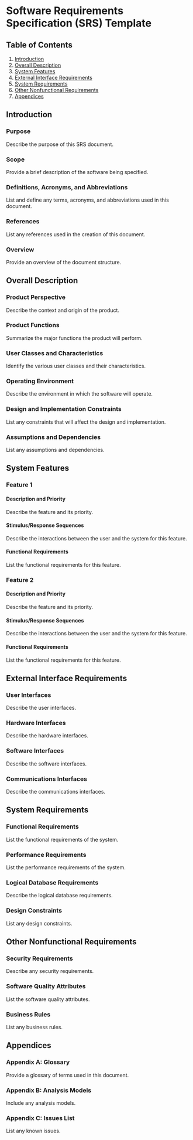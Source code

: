 # Software Requirements Specification (SRS) Template

## Table of Contents
1. [Introduction](#introduction)
2. [Overall Description](#overall-description)
3. [System Features](#system-features)
4. [External Interface Requirements](#external-interface-requirements)
5. [System Requirements](#system-requirements)
6. [Other Nonfunctional Requirements](#other-nonfunctional-requirements)
7. [Appendices](#appendices)

## Introduction
### Purpose
Describe the purpose of this SRS document.

### Scope
Provide a brief description of the software being specified.

### Definitions, Acronyms, and Abbreviations
List and define any terms, acronyms, and abbreviations used in this document.

### References
List any references used in the creation of this document.

### Overview
Provide an overview of the document structure.

## Overall Description
### Product Perspective
Describe the context and origin of the product.

### Product Functions
Summarize the major functions the product will perform.

### User Classes and Characteristics
Identify the various user classes and their characteristics.

### Operating Environment
Describe the environment in which the software will operate.

### Design and Implementation Constraints
List any constraints that will affect the design and implementation.

### Assumptions and Dependencies
List any assumptions and dependencies.

## System Features
### Feature 1
#### Description and Priority
Describe the feature and its priority.

#### Stimulus/Response Sequences
Describe the interactions between the user and the system for this feature.

#### Functional Requirements
List the functional requirements for this feature.

### Feature 2
#### Description and Priority
Describe the feature and its priority.

#### Stimulus/Response Sequences
Describe the interactions between the user and the system for this feature.

#### Functional Requirements
List the functional requirements for this feature.

## External Interface Requirements
### User Interfaces
Describe the user interfaces.

### Hardware Interfaces
Describe the hardware interfaces.

### Software Interfaces
Describe the software interfaces.

### Communications Interfaces
Describe the communications interfaces.

## System Requirements
### Functional Requirements
List the functional requirements of the system.

### Performance Requirements
List the performance requirements of the system.

### Logical Database Requirements
Describe the logical database requirements.

### Design Constraints
List any design constraints.

## Other Nonfunctional Requirements
### Security Requirements
Describe any security requirements.

### Software Quality Attributes
List the software quality attributes.

### Business Rules
List any business rules.

## Appendices
### Appendix A: Glossary
Provide a glossary of terms used in this document.

### Appendix B: Analysis Models
Include any analysis models.

### Appendix C: Issues List
List any known issues.
